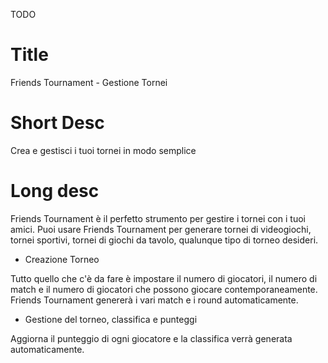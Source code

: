 TODO

# Title
Friends Tournament - Gestione Tornei

# Short Desc
Crea e gestisci i tuoi tornei in modo semplice

# Long desc

Friends Tournament è il perfetto strumento per gestire i tornei con i tuoi amici. Puoi usare Friends Tournament per generare tornei di videogiochi, tornei sportivi, tornei di giochi da tavolo, qualunque tipo di torneo desideri.

- Creazione Torneo

Tutto quello che c'è da fare è impostare il numero di giocatori, il numero di match e il numero di giocatori che possono giocare contemporaneamente. Friends Tournament genererà i vari match e i round automaticamente.

- Gestione del torneo, classifica e punteggi

Aggiorna il punteggio di ogni giocatore e la classifica verrà generata automaticamente.








